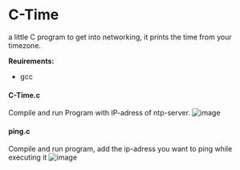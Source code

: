 # C-Time
a little C program to get into networking, it prints the time from your timezone.

**Reuirements:**
- gcc
#### C-Time.c
Compile and run Program with IP-adress of ntp-server.
![image](https://github.com/Sveppg/C-Time/assets/54738234/3d77069b-4db0-4c86-84a2-9ebf9673bf0b)

#### ping.c
Compile and run program, add the ip-adress you want to ping while executing it
![image](https://github.com/Sveppg/C-Networking/assets/54738234/99efa3e6-1770-43bc-8e03-339b59d39cd1)
